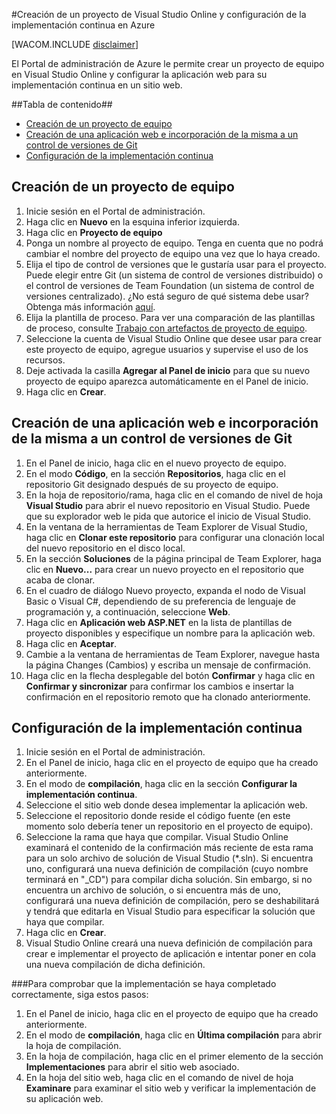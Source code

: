﻿<properties urlDisplayName="How to create a VSO project and setup Continuous Deployment" pageTitle="Creación de un proyecto de equipo de Visual Studio Online y configuración de la implementación continua - Windows Azure" metaKeywords="crear proyecto de equipo de Visual Studio Online, implementación continua en Azure" description="Obtenga información acerca de cómo crear un proyecto de equipo de Visual Studio Online y configurarlo para la implementación continua en Microsoft Azure." metaCanonical="" services="cloud-services, visual-studio-online" documentationCenter="" title="How to Create and Deploy a Cloud Service" authors="jimlamb" solutions="" writer="jimlamb" manager="kamrani" editor=""  />

<tags ms.service="visual-studio-online" ms.workload="tbd" ms.tgt_pltfrm="ibiza" ms.devlang="na" ms.topic="article" ms.date="01/01/1900" ms.author="jimlamb" />

#Creación de un proyecto de Visual Studio Online y configuración de la implementación continua en Azure 

[WACOM.INCLUDE [disclaimer](../includes/disclaimer.md)]

El Portal de administración de Azure le permite crear un proyecto de equipo en Visual Studio Online y configurar la aplicación web para su implementación continua en un sitio web.

##Tabla de contenido##

* [Creación de un proyecto de equipo](#create_team_project)
* [Creación de una aplicación web e incorporación de la misma a un control de versiones de Git](#create_web_app)
* [Configuración de la implementación continua](#continuous_deployment)

## <a name="create_team_project"></a>Creación de un proyecto de equipo

1. Inicie sesión en el Portal de administración.
2. Haga clic en **Nuevo** en la esquina inferior izquierda.
3. Haga clic en **Proyecto de equipo**
4. Ponga un nombre al proyecto de equipo. Tenga en cuenta que no podrá cambiar el nombre del proyecto de equipo una vez que lo haya creado.
5. Elija el tipo de control de versiones que le gustaría usar para el proyecto. Puede elegir entre Git (un sistema de control de versiones distribuido) o el control de versiones de Team Foundation (un sistema de control de versiones centralizado). ¿No está seguro de qué sistema debe usar? Obtenga más información [aquí](http://msdn.microsoft.com/es-es/library/ms181368.aspx).
6. Elija la plantilla de proceso. Para ver una comparación de las plantillas de proceso, consulte [Trabajo con artefactos de proyecto de equipo](http://msdn.microsoft.com/es-es/library/ms400752.aspx).
7. Seleccione la cuenta de Visual Studio Online que desee usar para crear este proyecto de equipo, agregue usuarios y supervise el uso de los recursos.
8. Deje activada la casilla **Agregar al Panel de inicio** para que su nuevo proyecto de equipo aparezca automáticamente en el Panel de inicio.
9. Haga clic en **Crear**.

## <a name="create_web_app"></a>Creación de una aplicación web e incorporación de la misma a un control de versiones de Git

1. En el Panel de inicio, haga clic en el nuevo proyecto de equipo.
2. En el modo **Código**, en la sección **Repositorios**, haga clic en el repositorio Git designado después de su proyecto de equipo.
3. En la hoja de repositorio/rama, haga clic en el comando de nivel de hoja **Visual Studio** para abrir el nuevo repositorio en Visual Studio. Puede que su explorador web le pida que autorice el inicio de Visual Studio.
4.  En la ventana de la herramientas de Team Explorer de Visual Studio, haga clic en **Clonar este repositorio** para configurar una clonación local del nuevo repositorio en el disco local.
5.  En la sección **Soluciones** de la página principal de Team Explorer, haga clic en **Nuevo...** para crear un nuevo proyecto en el repositorio que acaba de clonar.
6.  En el cuadro de diálogo Nuevo proyecto, expanda el nodo de Visual Basic o Visual C#, dependiendo de su preferencia de lenguaje de programación y, a continuación, seleccione **Web**.
7.  Haga clic en **Aplicación web ASP.NET** en la lista de plantillas de proyecto disponibles y especifique un nombre para la aplicación web.
8. Haga clic en **Aceptar**.
9. Cambie a la ventana de herramientas de Team Explorer, navegue hasta la página Changes (Cambios) y escriba un mensaje de confirmación.
10.  Haga clic en la flecha desplegable del botón **Confirmar** y haga clic en **Confirmar y sincronizar** para confirmar los cambios e insertar la confirmación en el repositorio remoto que ha clonado anteriormente.

## <a name="continuous_deployment"></a>Configuración de la implementación continua

1. Inicie sesión en el Portal de administración.
2. En el Panel de inicio, haga clic en el proyecto de equipo que ha creado anteriormente.
3. En el modo de **compilación**, haga clic en la sección **Configurar la implementación continua**.
4. Seleccione el sitio web donde desea implementar la aplicación web.
5. Seleccione el repositorio donde reside el código fuente (en este momento solo debería tener un repositorio en el proyecto de equipo).
6. Seleccione la rama que haya que compilar. Visual Studio Online examinará el contenido de la confirmación más reciente de esta rama para un solo archivo de solución de Visual Studio (*.sln). Si encuentra uno, configurará una nueva definición de compilación (cuyo nombre terminará en "_CD") para compilar dicha solución. Sin embargo, si no encuentra un archivo de solución, o si encuentra más de uno, configurará una nueva definición de compilación, pero se deshabilitará y tendrá que editarla en Visual Studio para especificar la solución que haya que compilar. 
7. Haga clic en **Crear**.
8. Visual Studio Online creará una nueva definición de compilación para crear e implementar el proyecto de aplicación e intentar poner en cola una nueva compilación de dicha definición.

###Para comprobar que la implementación se haya completado correctamente, siga estos pasos:

1. En el Panel de inicio, haga clic en el proyecto de equipo que ha creado anteriormente.
2. En el modo de **compilación**, haga clic en **Última compilación** para abrir la hoja de compilación.
3. En la hoja de compilación, haga clic en el primer elemento de la sección **Implementaciones** para abrir el sitio web asociado.
4. En la hoja del sitio web, haga clic en el comando de nivel de hoja **Examinare** para examinar el sitio web y verificar la implementación de su aplicación web.
